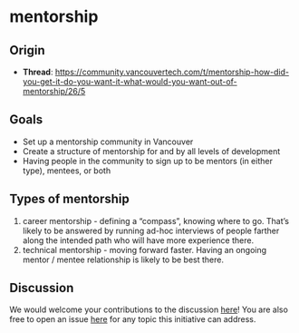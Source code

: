 # mentorship

## Origin

* **Thread**: https://community.vancouvertech.com/t/mentorship-how-did-you-get-it-do-you-want-it-what-would-you-want-out-of-mentorship/26/5

## Goals

* Set up a mentorship community in Vancouver
* Create a structure of mentorship for and by all levels of development
* Having people in the community to sign up to be mentors (in either type), mentees, or both

## Types of mentorship

1. career mentorship - defining a “compass”, knowing where to go. That’s likely to be answered by running ad-hoc interviews of people farther along the intended path who will have more experience there.
2. technical mentorship - moving forward faster. Having an ongoing mentor / mentee relationship is likely to be best there.

## Discussion

We would welcome your contributions to the discussion [here](https://community.vancouvertech.com/t/mentorship-how-did-you-get-it-do-you-want-it-what-would-you-want-out-of-mentorship/26/5)!
You are also free to open an issue [here](https://github.com/gastowngang/mentorship/issues)
for any topic this initiative can address.
